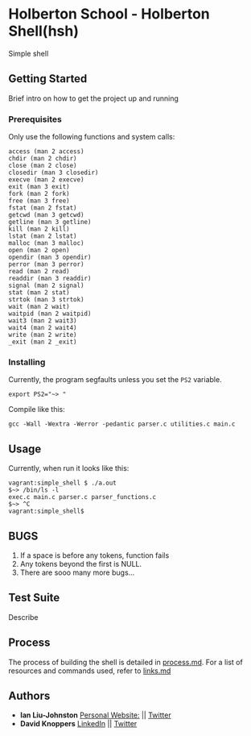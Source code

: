 # Holberton School - Holberton Shell(hsh)
Simple shell

## Getting Started
Brief intro on how to get the project up and running

### Prerequisites
Only use the following functions and system calls:
```
access (man 2 access)
chdir (man 2 chdir)
close (man 2 close)
closedir (man 3 closedir)
execve (man 2 execve)
exit (man 3 exit)
fork (man 2 fork)
free (man 3 free)
fstat (man 2 fstat)
getcwd (man 3 getcwd)
getline (man 3 getline)
kill (man 2 kill)
lstat (man 2 lstat)
malloc (man 3 malloc)
open (man 2 open)
opendir (man 3 opendir)
perror (man 3 perror)
read (man 2 read)
readdir (man 3 readdir)
signal (man 2 signal)
stat (man 2 stat)
strtok (man 3 strtok)
wait (man 2 wait)
waitpid (man 2 waitpid)
wait3 (man 2 wait3)
wait4 (man 2 wait4)
write (man 2 write)
_exit (man 2 _exit)
```

### Installing
Currently, the program segfaults unless you set the ``PS2`` variable.
```
export PS2="~> "
```
Compile like this:
```
gcc -Wall -Wextra -Werror -pedantic parser.c utilities.c main.c
```

## Usage
Currently, when run it looks like this:
```
vagrant:simple_shell $ ./a.out
$~> /bin/ls -l
exec.c main.c parser.c parser_functions.c
$~> ^C
vagrant:simple_shell$ 
```

## BUGS
1. If a space is before any tokens, function fails
2. Any tokens beyond the first is NULL.
3. There are sooo many more bugs...

## Test Suite
Describe

## Process
The process of building the shell is detailed in [process.md](process.md). For a list of resources and commands used, refer to [links.md](links.md)

## Authors
* **Ian Liu-Johnston** [Personal Website:](http://ianxaunliu-johnston.com) || [Twitter](https://twitter.com/Concativerse)
* **David Knoppers** [LinkedIn](https://www.linkedin.com/in/dknoppers) || [Twitter](https://twitter.com/dxknoppers)
